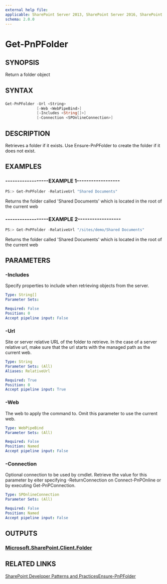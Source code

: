 ```yaml
---
external help file:
applicable: SharePoint Server 2013, SharePoint Server 2016, SharePoint Online
schema: 2.0.0
---
```

# Get-PnPFolder

## SYNOPSIS
Return a folder object

## SYNTAX 

### 
```powershell
Get-PnPFolder -Url <String>
              [-Web <WebPipeBind>]
              [-Includes <String[]>]
              [-Connection <SPOnlineConnection>]
```

## DESCRIPTION
Retrieves a folder if it exists. Use Ensure-PnPFolder to create the folder if it does not exist.

## EXAMPLES

### ------------------EXAMPLE 1------------------
```powershell
PS:> Get-PnPFolder -RelativeUrl "Shared Documents"
```

Returns the folder called 'Shared Documents' which is located in the root of the current web

### ------------------EXAMPLE 2------------------
```powershell
PS:> Get-PnPFolder -RelativeUrl "/sites/demo/Shared Documents"
```

Returns the folder called 'Shared Documents' which is located in the root of the current web

## PARAMETERS

### -Includes
Specify properties to include when retrieving objects from the server.

```yaml
Type: String[]
Parameter Sets: 

Required: False
Position: 0
Accept pipeline input: False
```

### -Url
Site or server relative URL of the folder to retrieve. In the case of a server relative url, make sure that the url starts with the managed path as the current web.

```yaml
Type: String
Parameter Sets: (All)
Aliases: RelativeUrl

Required: True
Position: 0
Accept pipeline input: True
```

### -Web
The web to apply the command to. Omit this parameter to use the current web.

```yaml
Type: WebPipeBind
Parameter Sets: (All)

Required: False
Position: Named
Accept pipeline input: False
```

### -Connection
Optional connection to be used by cmdlet. Retrieve the value for this parameter by eiter specifying -ReturnConnection on Connect-PnPOnline or by executing Get-PnPConnection.

```yaml
Type: SPOnlineConnection
Parameter Sets: (All)

Required: False
Position: Named
Accept pipeline input: False
```

## OUTPUTS

### [Microsoft.SharePoint.Client.Folder](https://msdn.microsoft.com/en-us/library/microsoft.sharepoint.client.file.aspx)

## RELATED LINKS

[SharePoint Developer Patterns and Practices](http://aka.ms/sppnp)[Ensure-PnPFolder](https://github.com/OfficeDev/PnP-PowerShell/blob/master/Documentation/EnsureSPOFolder.md)